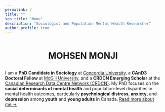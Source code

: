 ```yaml
---
permalink: /
title: ""
seo_title: "Home"
description: "Sociologist and Population Mental Health Researcher"
author_profile: true
---
```


<div style="text-align: center; margin-top: 50px;">
  <h1 style="margin-bottom: 30px;">MOHSEN MONJI</h1>
</div>


I am a **PhD Candidate in Sociology** at [Concordia University](https://www.concordia.ca/artsci/sociology-anthropology.html), a **CAnD3 Doctoral Fellow** at [McGill University](https://www.mcgill.ca/cand3/our-people/fellows-2024-25), and a **CRDCN Emerging Scholar** at the [Canadian Research Data Centre Network (CRDCN)](https://crdcn.ca). My PhD focuses on the **social determinants of mental health** and population-level disparities in mental health outcomes, particularly **psychological distress**, **anxiety**, and **depression** among **youth** and **young adults** in Canada. [Read more about me →](/about-me/)
